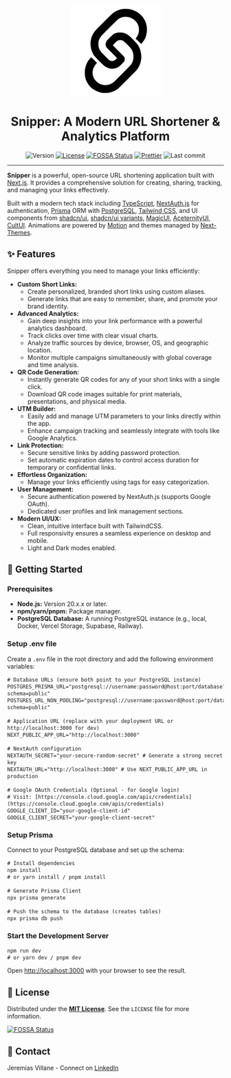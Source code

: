<div align="center">
<img alt="Snipper" src="./public/snipper.svg" width="210" />

# Snipper: A Modern URL Shortener & Analytics Platform

![Version](https://img.shields.io/github/package-json/v/jeremiasvillane/snipper.svg)
[![License](https://badgen.net/github/license/jeremiasvillane/snipper)](https://github.com/jeremiasvillane/snipper/blob/main/LICENSE)
[![FOSSA Status](https://app.fossa.com/api/projects/git%2Bgithub.com%2FJeremiasVillane%2Fsnipper.svg?type=shield&issueType=license)](https://app.fossa.com/projects/git%2Bgithub.com%2FJeremiasVillane%2Fsnipper?ref=badge_shield&issueType=license)
[![Prettier](https://img.shields.io/badge/code_style-prettier-ff69b4.svg)](https://github.com/prettier/prettier)
![Last commit](https://badgen.net/github/last-commit/jeremiasvillane/snipper)

</div>

---

**Snipper** is a powerful, open-source URL shortening application built with [Next.js](https://nextjs.org). It provides a comprehensive solution for creating, sharing, tracking, and managing your links effectively.

Built with a modern tech stack including [TypeScript](https://www.typescriptlang.org), [NextAuth.js](https://next-auth.js.org) for authentication, [Prisma](https://www.prisma.io) ORM with [PostgreSQL](https://www.postgresql.org), [Tailwind CSS](https://tailwindcss.com), and UI components from [shadcn/ui](https://ui.shadcn.com/), [shadcn/ui variants](https://shadcn-ui-variants.vercel.app/), [MagicUI](https://magicui.design/), [AceternityUI](https://ui.aceternity.com/), [CultUI](https://www.cult-ui.com/). Animations are powered by [Motion](https://motion.dev/) and themes managed by [Next-Themes](https://www.npmjs.com/package/next-themes).

## ✨ Features

Snipper offers everything you need to manage your links efficiently:

- **Custom Short Links:**
  - Create personalized, branded short links using custom aliases.
  - Generate links that are easy to remember, share, and promote your brand identity.
- **Advanced Analytics:**
  - Gain deep insights into your link performance with a powerful analytics dashboard.
  - Track clicks over time with clear visual charts.
  - Analyze traffic sources by device, browser, OS, and geographic location.
  - Monitor multiple campaigns simultaneously with global coverage and time analysis.
- **QR Code Generation:**
  - Instantly generate QR codes for any of your short links with a single click.
  - Download QR code images suitable for print materials, presentations, and physical media.
- **UTM Builder:**
  - Easily add and manage UTM parameters to your links directly within the app.
  - Enhance campaign tracking and seamlessly integrate with tools like Google Analytics.
- **Link Protection:**
  - Secure sensitive links by adding password protection.
  - Set automatic expiration dates to control access duration for temporary or confidential links.
- **Effortless Organization:**
  - Manage your links efficiently using tags for easy categorization.
- **User Management:**
  - Secure authentication powered by NextAuth.js (supports Google OAuth).
  - Dedicated user profiles and link management sections.
- **Modern UI/UX:**
  - Clean, intuitive interface built with TailwindCSS.
  - Full responsivity ensures a seamless experience on desktop and mobile.
  - Light and Dark modes enabled.

## 🚀 Getting Started

### Prerequisites

- **Node.js:** Version 20.x.x or later.
- **npm/yarn/pnpm:** Package manager.
- **PostgreSQL Database:** A running PostgreSQL instance (e.g., local, Docker, Vercel Storage, Supabase, Railway).

### Setup .env file

Create a `.env` file in the root directory and add the following environment variables:

```dotenv
# Database URLs (ensure both point to your PostgreSQL instance)
POSTGRES_PRISMA_URL="postgresql://username:password@host:port/database?schema=public"
POSTGRES_URL_NON_POOLING="postgresql://username:password@host:port/database?schema=public"

# Application URL (replace with your deployment URL or http://localhost:3000 for dev)
NEXT_PUBLIC_APP_URL="http://localhost:3000"

# NextAuth configuration
NEXTAUTH_SECRET="your-secure-random-secret" # Generate a strong secret key
NEXTAUTH_URL="http://localhost:3000" # Use NEXT_PUBLIC_APP_URL in production

# Google OAuth Credentials (Optional - for Google login)
# Visit: [https://console.cloud.google.com/apis/credentials](https://console.cloud.google.com/apis/credentials)
GOOGLE_CLIENT_ID="your-google-client-id"
GOOGLE_CLIENT_SECRET="your-google-client-secret"
```

### Setup Prisma

Connect to your PostgreSQL database and set up the schema:

```shell
# Install dependencies
npm install
# or yarn install / pnpm install

# Generate Prisma Client
npx prisma generate

# Push the schema to the database (creates tables)
npx prisma db push
```

### Start the Development Server

```shell
npm run dev
# or yarn dev / pnpm dev
```

Open [http://localhost:3000](https://www.google.com/search?q=http://localhost:3000) with your browser to see the result.

## 📜 License

Distributed under the [**MIT License**](https://www.google.com/search?q=./LICENSE). See the `LICENSE` file for more information.

[![FOSSA Status](https://app.fossa.com/api/projects/git%2Bgithub.com%2FJeremiasVillane%2Fsnipper.svg?type=large&issueType=license)](https://app.fossa.com/projects/git%2Bgithub.com%2FJeremiasVillane%2Fsnipper?ref=badge_large&issueType=license)

## 📧 Contact

Jeremias Villane - Connect on [LinkedIn](https://snppr.vercel.app/2Vt7W2xMe)
